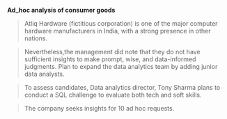 **Ad_hoc analysis of consumer goods**

>Atliq Hardware (fictitious corporation) is one of the major computer hardware manufacturers in India,
with a strong presence in other nations.

>Nevertheless,the management did note that they do not have sufficient insights to make prompt, wise, and
 data-informed judgments. Plan to expand the data analytics team by adding junior data analysts.

>To assess candidates, Data analytics director, Tony Sharma plans to conduct a SQL challenge to evaluate both tech and soft skills.

>The company seeks insights for 10 ad hoc requests.

